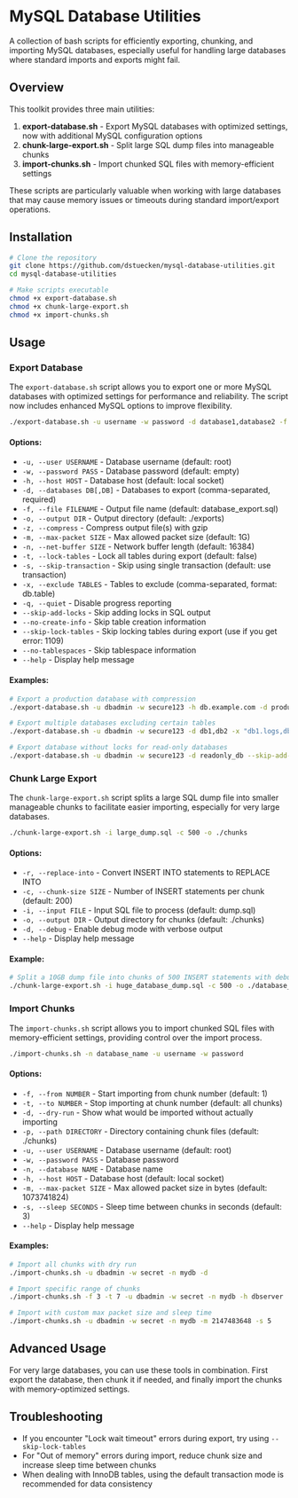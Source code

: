 # MySQL Database Utilities

A collection of bash scripts for efficiently exporting, chunking, and importing MySQL databases, especially useful for handling large databases where standard imports and exports might fail.

## Overview
This toolkit provides three main utilities:
1. **export-database.sh** - Export MySQL databases with optimized settings, now with additional MySQL configuration options
2. **chunk-large-export.sh** - Split large SQL dump files into manageable chunks
3. **import-chunks.sh** - Import chunked SQL files with memory-efficient settings

These scripts are particularly valuable when working with large databases that may cause memory issues or timeouts during standard import/export operations.

## Installation
```bash
# Clone the repository
git clone https://github.com/dstuecken/mysql-database-utilities.git
cd mysql-database-utilities

# Make scripts executable
chmod +x export-database.sh
chmod +x chunk-large-export.sh
chmod +x import-chunks.sh
```

## Usage
### Export Database
The `export-database.sh` script allows you to export one or more MySQL databases with optimized settings for performance and reliability. The script now includes enhanced MySQL options to improve flexibility.

```bash
./export-database.sh -u username -w password -d database1,database2 -f export_file.sql
```

#### Options:
- `-u, --user USERNAME` - Database username (default: root)
- `-w, --password PASS` - Database password (default: empty)
- `-h, --host HOST` - Database host (default: local socket)
- `-d, --databases DB[,DB]` - Databases to export (comma-separated, required)
- `-f, --file FILENAME` - Output file name (default: database_export.sql)
- `-o, --output DIR` - Output directory (default: ./exports)
- `-z, --compress` - Compress output file(s) with gzip
- `-m, --max-packet SIZE` - Max allowed packet size (default: 1G)
- `-n, --net-buffer SIZE` - Network buffer length (default: 16384)
- `-t, --lock-tables` - Lock all tables during export (default: false)
- `-s, --skip-transaction` - Skip using single transaction (default: use transaction)
- `-x, --exclude TABLES` - Tables to exclude (comma-separated, format: db.table)
- `-q, --quiet` - Disable progress reporting
- `--skip-add-locks` - Skip adding locks in SQL output
- `--no-create-info` - Skip table creation information
- `--skip-lock-tables` - Skip locking tables during export (use if you get error: 1109)
- `--no-tablespaces` - Skip tablespace information
- `--help` - Display help message

#### Examples:
```bash
# Export a production database with compression
./export-database.sh -u dbadmin -w secure123 -h db.example.com -d production_db -z -f prod_backup.sql

# Export multiple databases excluding certain tables
./export-database.sh -u dbadmin -w secure123 -d db1,db2 -x "db1.logs,db2.temp_data"

# Export database without locks for read-only databases
./export-database.sh -u dbadmin -w secure123 -d readonly_db --skip-add-locks --skip-lock-tables
```

### Chunk Large Export
The `chunk-large-export.sh` script splits a large SQL dump file into smaller manageable chunks to facilitate easier importing, especially for very large databases.

```bash
./chunk-large-export.sh -i large_dump.sql -c 500 -o ./chunks
```

#### Options:
- `-r, --replace-into` - Convert INSERT INTO statements to REPLACE INTO
- `-c, --chunk-size SIZE` - Number of INSERT statements per chunk (default: 200)
- `-i, --input FILE` - Input SQL file to process (default: dump.sql)
- `-o, --output DIR` - Output directory for chunks (default: ./chunks)
- `-d, --debug` - Enable debug mode with verbose output
- `--help` - Display help message

#### Example:
```bash
# Split a 10GB dump file into chunks of 500 INSERT statements with debug mode
./chunk-large-export.sh -i huge_database_dump.sql -c 500 -o ./database_chunks -d
```

### Import Chunks
The `import-chunks.sh` script allows you to import chunked SQL files with memory-efficient settings, providing control over the import process.

```bash
./import-chunks.sh -n database_name -u username -w password
```

#### Options:
- `-f, --from NUMBER` - Start importing from chunk number (default: 1)
- `-t, --to NUMBER` - Stop importing at chunk number (default: all chunks)
- `-d, --dry-run` - Show what would be imported without actually importing
- `-p, --path DIRECTORY` - Directory containing chunk files (default: ./chunks)
- `-u, --user USERNAME` - Database username (default: root)
- `-w, --password PASS` - Database password
- `-n, --database NAME` - Database name
- `-h, --host HOST` - Database host (default: local socket)
- `-m, --max-packet SIZE` - Max allowed packet size in bytes (default: 1073741824)
- `-s, --sleep SECONDS` - Sleep time between chunks in seconds (default: 3)
- `--help` - Display help message

#### Examples:
```bash
# Import all chunks with dry run
./import-chunks.sh -u dbadmin -w secret -n mydb -d

# Import specific range of chunks
./import-chunks.sh -f 3 -t 7 -u dbadmin -w secret -n mydb -h dbserver

# Import with custom max packet size and sleep time
./import-chunks.sh -u dbadmin -w secret -n mydb -m 2147483648 -s 5
```

## Advanced Usage
For very large databases, you can use these tools in combination. First export the database, then chunk it if needed, and finally import the chunks with memory-optimized settings.

## Troubleshooting
- If you encounter "Lock wait timeout" errors during export, try using `--skip-lock-tables`
- For "Out of memory" errors during import, reduce chunk size and increase sleep time between chunks
- When dealing with InnoDB tables, using the default transaction mode is recommended for data consistency